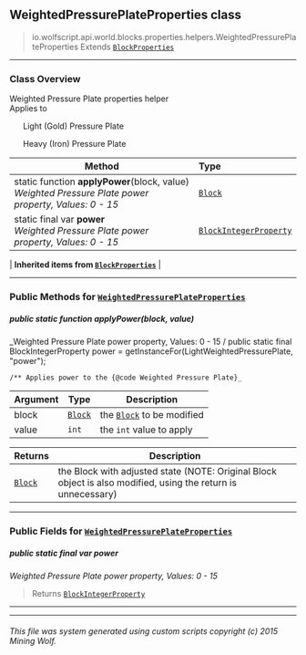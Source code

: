 ## WeightedPressurePlateProperties __class__

>io.wolfscript.api.world.blocks.properties.helpers.WeightedPressurePlateProperties
>Extends [`BlockProperties`](BlockProperties.md)

---

### Class Overview

Weighted Pressure Plate properties helper<br/> Applies to<br/> <ul>Light (Gold) Pressure Plate</ul> <ul>Heavy (Iron) Pressure Plate</ul>

Method | Type   
--- | :--- 
static function __applyPower__(block, value) <br> _Weighted Pressure Plate power property, Values: 0 - 15_ | [`Block`](../../Block.md)
static final var __power__ <br> _Weighted Pressure Plate power property, Values: 0 - 15_ | [`BlockIntegerProperty`](../BlockIntegerProperty.md)
 |
__Inherited items from [`BlockProperties`](BlockProperties.md)__ |





---


### Public Methods for [`WeightedPressurePlateProperties`](WeightedPressurePlateProperties.md)

##### <a id='applypower'></a>public static function __applyPower__(block, value)

_Weighted Pressure Plate power property, Values: 0 - 15 /
    public static final BlockIntegerProperty power = getInstanceFor(LightWeightedPressurePlate, "power");

    /** Applies power to the {@code Weighted Pressure Plate}_

Argument | Type | Description  
--- | --- | --- 
block | [`Block`](../../Block.md) | the [`Block`](../../Block.md) to be modified
value | `int` | the `int` value to apply

Returns | Description
--- | --- 
[`Block`](../../Block.md) | the Block with adjusted state (NOTE: Original Block object is also modified, using the return is unnecessary)


---

### Public Fields for [`WeightedPressurePlateProperties`](WeightedPressurePlateProperties.md)

##### <a id='power'></a>public static final var __power__

_Weighted Pressure Plate power property, Values: 0 - 15_

>Returns
>  [`BlockIntegerProperty`](../BlockIntegerProperty.md)

---


---


###### This file was system generated using custom scripts copyright (c) 2015 Mining Wolf.
	

